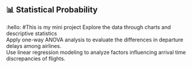 ## :bar_chart: Statistical Probability
:hello: #This is my mini project
Explore the data through charts and descriptive statistics  
Apply one-way ANOVA analysis to evaluate the differences in departure delays among airlines.  
Use linear regression modeling to analyze factors influencing arrival time discrepancies of flights. 
